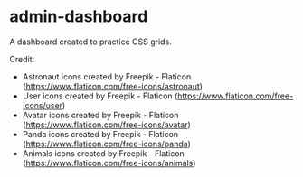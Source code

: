 # admin-dashboard
A dashboard created to practice CSS grids.

Credit:
- Astronaut icons created by Freepik - Flaticon (https://www.flaticon.com/free-icons/astronaut)
- User icons created by Freepik - Flaticon (https://www.flaticon.com/free-icons/user)
- Avatar icons created by Freepik - Flaticon (https://www.flaticon.com/free-icons/avatar)
- Panda icons created by Freepik - Flaticon (https://www.flaticon.com/free-icons/panda)
- Animals icons created by Freepik - Flaticon (https://www.flaticon.com/free-icons/animals)